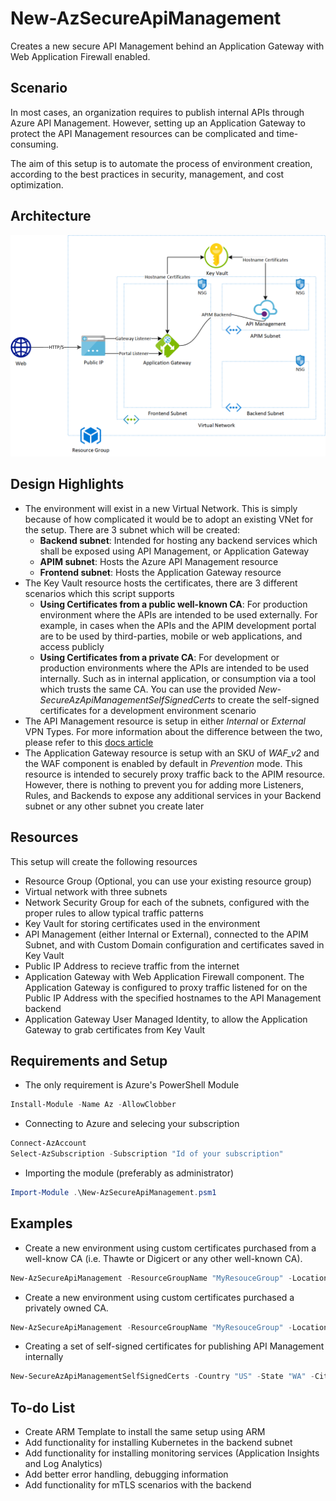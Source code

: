 # New-AzSecureApiManagement

Creates a new secure API Management behind an Application Gateway with Web Application Firewall enabled.

## Scenario

In most cases, an organization requires to publish internal APIs through Azure API Management. However, setting up an Application Gateway to protect the API Management resources can be complicated and time-consuming.

The aim of this setup is to automate the process of environment creation, according to the best practices in security, management, and cost optimization.

## Architecture

![Basic Architecture](/Images/SecureMicroservices.png)

## Design Highlights

* The environment will exist in a new Virtual Network. This is simply because of how complicated it would be to adopt an existing VNet for the setup. There are 3 subnet which will be created:
  * **Backend subnet**: Intended for hosting any backend services which shall be exposed using API Management, or Application Gateway
  * **APIM subnet**: Hosts the Azure API Management resource
  * **Frontend subnet**: Hosts the Application Gateway resource
* The Key Vault resource hosts the certificates, there are 3 different scenarios which this script supports
  * **Using Certificates from a public well-known CA**: For production environment where the APIs are intended to be used externally. For example, in cases when the APIs and the APIM development portal are to be used by third-parties, mobile or web applications, and access publicly
  * **Using Certificates from a private CA**: For development or production environments where the APIs are intended to be used internally. Such as in internal application, or consumption via a tool which trusts the same CA. You can use the provided *New-SecureAzApiManagementSelfSignedCerts* to create the self-signed certificates for a development environment scenario
* The API Management resource is setup in either *Internal* or *External* VPN Types. For more information about the difference between the two, please refer to this [docs article](https://docs.microsoft.com/en-us/azure/api-management/api-management-using-with-internal-vnet)
* The Application Gateway resource is setup with an SKU of *WAF_v2* and the WAF component is enabled by default in *Prevention* mode. This resource is intended to securely proxy traffic back to the APIM resource. However, there is nothing to prevent you for adding more Listeners, Rules, and Backends to expose any additional services in your Backend subnet or any other subnet you create later

## Resources

This setup will create the following resources

* Resource Group (Optional, you can use your existing resource group)
* Virtual network with three subnets
* Network Security Group for each of the subnets, configured with the proper rules to allow typical traffic patterns
* Key Vault for storing certificates used in the environment
* API Management (either Internal or External), connected to the APIM Subnet, and with Custom Domain configuration and certificates saved in Key Vault
* Public IP Address to recieve traffic from the internet
* Application Gateway with Web Application Firewall component. The Application Gateway is configured to proxy traffic listened for on the Public IP Address with the specified hostnames to the API Management backend
* Application Gateway User Managed Identity, to allow the Application Gateway to grab certificates from Key Vault

## Requirements and Setup

* The only requirement is Azure's PowerShell Module

```powershell
Install-Module -Name Az -AllowClobber
```

* Connecting to Azure and selecing your subscription

```powershell
Connect-AzAccount
Select-AzSubscription -Subscription "Id of your subscription"
```

* Importing the module (preferably as administrator)

```powershell
Import-Module .\New-AzSecureApiManagement.psm1
```

## Examples

* Create a new environment using custom certificates purchased from a well-know CA (i.e. Thawte or Digicert or any other well-known CA).

```powershell
New-AzSecureApiManagement -ResourceGroupName "MyResouceGroup" -Location "WestEurope" -EnvironmentName "MyNewEnvironment" -VirtualNetworkCidr "10.0.0.0/23" -BackendSubnetCidr "10.0.0.0/24" -FrontendSubnetCidr "10.0.1.0/26" -ApimSubnetCidr "10.0.1.64/26" -ApimOrganizationName "MyOrganization" -ApimOrganizationEmail "myorg@email.com" -ApimSku "Premium" -ApimVpnType "External" -ApimGatewayHostname "api.contoso.net" -ApimPortalHostname "portal.contoso.net" -IsWellKnownCA -GatewayCertificate "gatewaycertificate.pfx" -GatewayCertificatePassword (ConvertTo-SecureString -AsPlainText -String "certpassword") -PortalCertificate "portalcertificate.pfx" -PortalCertificatePassword (ConvertTo-SecureString -AsPlainText -String "certpassword")
```

* Create a new environment using custom certificates purchased a privately owned CA.

```powershell
New-AzSecureApiManagement -ResourceGroupName "MyResouceGroup" -Location "WestEurope" -EnvironmentName "MyNewEnvironment" -VirtualNetworkCidr "10.0.0.0/23" -BackendSubnetCidr "10.0.0.0/24" -FrontendSubnetCidr "10.0.1.0/26" -ApimSubnetCidr "10.0.1.64/26" -ApimOrganizationName "MyOrganization" -ApimOrganizationEmail "myorg@email.com" -ApimSku "Premium" -ApimVpnType "Internal" -ApimGatewayHostname "api.contoso.net" -ApimPortalHostname "portal.contoso.net" -CACertificate "cacert.cer" -GatewayCertificate "api.pfx" -GatewayCertificatePassword (ConvertTo-SecureString -AsPlainText -String "certpassword") -PortalCertificate "portal.pfx" -PortalCertificatePassword (ConvertTo-SecureString -AsPlainText -String "certpassword")
```

* Creating a set of self-signed certificates for publishing API Management internally

```powershell
New-SecureAzApiManagementSelfSignedCerts -Country "US" -State "WA" -City "Redmond" -Company "contoso.net" -Department "IT" -GatewayHostname "api.contoso.net" -PortalHostname "portal.contoso.net" -GatewayCertificatePassword "certpassword" -PortalCertificatePassword "certpassword"
```

## To-do List

* Create ARM Template to install the same setup using ARM
* Add functionality for installing Kubernetes in the backend subnet
* Add functionality for installing monitoring services (Application Insights and Log Analytics)
* Add better error handling, debugging information
* Add functionality for mTLS scenarios with the backend
